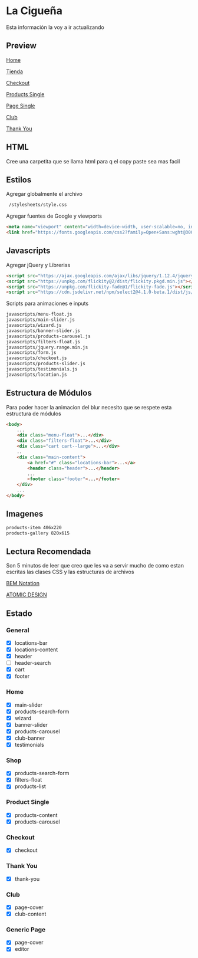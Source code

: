 # La Cigueña

Esta información la voy a ir actualizando

## Preview

[Home](https://armix.com.ar/staging/lc/)

[Tienda](https://armix.com.ar/staging/lc/shop.php)

[Checkout](https://armix.com.ar/staging/lc/checkout.php)

[Products Single](https://armix.com.ar/staging/lc/products-single.php)

[Page Single](https://armix.com.ar/staging/lc/page.php)

[Club](https://armix.com.ar/staging/lc/club.php)

[Thank You](https://armix.com.ar/staging/lc/thank-you.php)

## HTML
Cree una carpetita que se llama html para q el copy paste sea mas facil

## Estilos
Agregar globalmente el archivo

```html
 /stylesheets/style.css
```

Agregar fuentes de Google y viewports

```html
<meta name="viewport" content="width=device-width, user-scalable=no, initial-scale=1.0, maximum-scale=1.0, minimum-scale=1.0">
<link href="https://fonts.googleapis.com/css2?family=Open+Sans:wght@300;400;600;700&family=Quicksand:wght@400;700&display=swap" rel="stylesheet">
```

## Javascripts

Agregar jQuery y Librerias

```html
<script src="https://ajax.googleapis.com/ajax/libs/jquery/1.12.4/jquery.min.js"></script>
<script src="https://unpkg.com/flickity@2/dist/flickity.pkgd.min.js"></script>
<script src="https://unpkg.com/flickity-fade@1/flickity-fade.js"></script>
<script src="https://cdn.jsdelivr.net/npm/select2@4.1.0-beta.1/dist/js/select2.min.js"></script>
```

Scripts para animaciones e inputs

```html
javascripts/menu-float.js
javascripts/main-slider.js
javascripts/wizard.js
javascripts/banner-slider.js
javascripts/products-carousel.js
javascripts/filters-float.js
javascripts/jquery.range.min.js
javascripts/form.js
javascripts/checkout.js
javascripts/products-slider.js
javascripts/testimonials.js
javascripts/location.js
```

## Estructura de Módulos

Para poder hacer la animacion del blur necesito que se respete esta estructura de módulos

```html
<body>
	...
	<div class="menu-float">...</div>
	<div class="filters-float">...</div>
	<div class="cart cart--large">...</div>
	..
	<div class="main-content">
		<a href="#" class="locations-bar">...</a>
		<header class="header">...</header>
		...
		<footer class="footer">...</footer>
	</div>
	...
</body>
```

## Imagenes
```html
products-item 406x220
products-gallery 820x615
```

## Lectura Recomendada
Son 5 minutos de leer que creo que les va a servir mucho de como estan escritas las clases CSS y las estructuras de archivos

[BEM Notation](https://webdesign.tutsplus.com/es/articles/an-introduction-to-the-bem-methodology--cms-19403)

[ATOMIC DESIGN](https://bradfrost.com/blog/post/atomic-web-design/)

## Estado

### General
- [x] locations-bar
- [x] locations-content
- [x] header
- [ ] header-search
- [x] cart
- [x] footer

### Home
- [x] main-slider
- [x] products-search-form
- [x] wizard
- [x] banner-slider
- [x] products-carousel
- [x] club-banner
- [x] testimonials

### Shop
- [x] products-search-form
- [x] filters-float
- [x] products-list

### Product Single
- [x] products-content
- [x] products-carousel

### Checkout
- [x] checkout

### Thank You
- [x] thank-you

### Club
- [x] page-cover
- [x] club-content

### Generic Page
- [x] page-cover
- [x] editor
